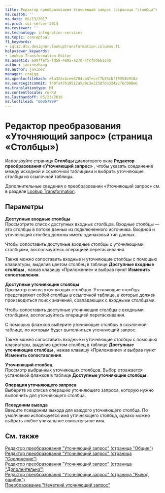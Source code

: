 ```yaml
---
title: Редактор преобразования Уточняющий запрос (страница "столбцы") | Документация Майкрософт
ms.custom: ''
ms.date: 06/13/2017
ms.prod: sql-server-2014
ms.reviewer: ''
ms.technology: integration-services
ms.topic: conceptual
f1_keywords:
- sql12.dts.designer.lookuptransformation.columns.f1
helpviewer_keywords:
- Lookup Transformation Editor
ms.assetid: 690ffef5-fd59-4e95-a27d-4fcf0d6b1c0b
author: janinezhang
ms.author: janinez
manager: craigg
ms.openlocfilehash: e1a32dcbcee6704cb4fecef7b58cbff8354b910a
ms.sourcegitcommit: f40fa47619512a9a9c3e3258fda3242c76c008e6
ms.translationtype: MT
ms.contentlocale: ru-RU
ms.lasthandoff: 05/23/2019
ms.locfileid: "66057899"
---
```

# <a name="lookup-transformation-editor-columns-page"></a>Редактор преобразования «Уточняющий запрос» (страница «Столбцы»)
  Используйте страницу **Столбцы** диалогового окна **Редактор преобразования «Уточняющий запрос»** , чтобы указать соединение между исходной и ссылочной таблицами и выбрать уточняющие столбцы из ссылочной таблицы.  
  
 Дополнительные сведения о преобразовании «Уточняющий запрос» см. в разделе [Lookup Transformation](data-flow/transformations/lookup-transformation.md).  
  
## <a name="options"></a>Параметры  
 **Доступные входные столбцы**  
 Просмотрите список доступных входных столбцов. Входные столбцы — это столбцы в потоке данных из подключенного источника. Входной и уточняющий столбец должны иметь одинаковый тип данных.  
  
 Чтобы сопоставить доступные входные столбцы с уточняющими столбцами, воспользуйтесь операцией перетаскивания.  
  
 Также можно сопоставить входные и уточняющие столбцы с помощью клавиатуры, выделив цветом столбец в таблице **Доступные входные столбцы** , нажав клавишу «Приложение» и выбрав пункт **Изменить сопоставления**.  
  
 **Доступные уточняющие столбцы**  
 Просмотр списка уточняющих столбцов. Уточняющие столбцы представляют собой столбцы в ссылочной таблице, в которых должен производиться поиск значений, совпадающих с входными столбцами.  
  
 Чтобы сопоставить доступные уточняющие столбцы с входными столбцами, воспользуйтесь операцией перетаскивания.  
  
 С помощью флажков выберите уточняющие столбцы в ссылочной таблице, по которым будет выполняться уточняющий запрос.  
  
 Также можно сопоставить входные и уточняющие столбцы с помощью клавиатуры, выделив цветом столбец в таблице **Доступные уточняющие столбцы** , нажав клавишу «Приложение» и выбрав пункт **Изменить сопоставления**.  
  
 **Уточняющий столбец**  
 Просмотр выбранных уточняющих столбцов. Выбор отражается установкой флажков в таблице **Доступные уточняющие столбцы** .  
  
 **Операция уточняющего запроса**  
 Выберите из списка операцию уточняющего запроса, которую нужно выполнить для уточняющего столбца.  
  
 **Псевдоним вывода**  
 Введите псевдоним выхода для каждого уточняющего столбца. По умолчанию используется имя уточняющего столбца, однако можно выбрать любое уникальное описательное имя.  
  
## <a name="see-also"></a>См. также  
 [Редактор преобразования "Уточняющий запрос" (страница "Общие")](general-page-of-integration-services-designers-options.md)   
 [Редактор преобразования "Уточняющий запрос" (страница "Соединение")](../../2014/integration-services/lookup-transformation-editor-connection-page.md)   
 [Редактор преобразования "Уточняющий запрос" (страница "Дополнительно")](../../2014/integration-services/lookup-transformation-editor-advanced-page.md)   
 [Редактор преобразования "Уточняющий запрос" (страница "Вывод ошибок")](../../2014/integration-services/lookup-transformation-editor-error-output-page.md)   
 [Преобразование "Нечеткий уточняющий запрос"](data-flow/transformations/fuzzy-lookup-transformation.md)  
  
  
